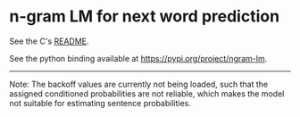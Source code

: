 # n-gram LM for next word prediction

See the C's [README](src/c/README.md).

See the python binding available at https://pypi.org/project/ngram-lm.

---
Note: The backoff values are currently not being loaded, such that the 
assigned conditioned probabilities are not reliable, which makes the model 
not suitable for estimating sentence probabilities.
